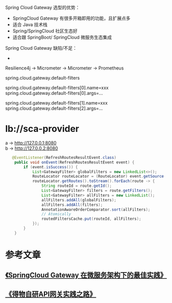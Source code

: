 
Spring Cloud Gateway 选型的优势：

- SpringCloud Gateway 有很多开箱即用的功能，且扩展点多
- 适合 Java 技术栈
- Spring/SpringCloud 社区生态好
- 适合跟 SpringBoot/ SpringCloud 微服务生态集成

Spring Cloud Gateway 缺陷/不足：

- <br />


Resilience4j -> Micrometer -> Micrometer -> Prometheus


spring.cloud.gateway.default-filters

spring.cloud.gateway.default-filters[0].name=xxx<br />spring.cloud.gateway.default-filters[0].args=...

spring.cloud.gateway.default-filters[1].name=xxx<br />spring.cloud.gateway.default-filters[2].args=...

<a name="PwqSw"></a>
# lb://sca-provider

a -> http://127.0.0.1:8080<br />b -> http://127.0.0.2:8080

```java
   @EventListener(RefreshRoutesResultEvent.class)
    public void onEvent(RefreshRoutesResultEvent event) {
        if (event.isSuccess()) {
            List<GatewayFilter> globalFilters = new LinkedList<>();
            RouteLocator routeLocator = (RouteLocator) event.getSource();
            routeLocator.getRoutes().toStream().forEach(route -> {
                String routeId = route.getId();
                List<GatewayFilter> filters = route.getFilters();
                List<GatewayFilter> allFilters = new LinkedList();
                allFilters.addAll(globalFilters);
                allFilters.addAll(filters);
                AnnotationAwareOrderComparator.sort(allFilters);
                // Atomically
                routedFiltersCache.put(routeId, allFilters);
            });
        }
    }
```

<a name="Ig0dq"></a>
# 参考文章
<a name="wTuVI"></a>
## [《SpringCloud Gateway 在微服务架构下的最佳实践》](https://developer.aliyun.com/article/1281193)

<a name="MLdtL"></a>
## [《得物自研API网关实践之路》](https://mp.weixin.qq.com/s/IXInfuWkKe5D1fmtpQQ1SA)


